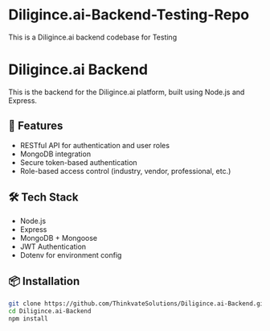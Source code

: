 # Diligince.ai-Backend-Testing-Repo
This is a Diligince.ai backend codebase for Testing
# Diligince.ai Backend

This is the backend for the Diligince.ai platform, built using Node.js and Express.

## 🚀 Features

- RESTful API for authentication and user roles
- MongoDB integration
- Secure token-based authentication
- Role-based access control (industry, vendor, professional, etc.)

## 🛠 Tech Stack

- Node.js
- Express
- MongoDB + Mongoose
- JWT Authentication
- Dotenv for environment config

## 📦 Installation

```bash
git clone https://github.com/ThinkvateSolutions/Diligince.ai-Backend.git
cd Diligince.ai-Backend
npm install
